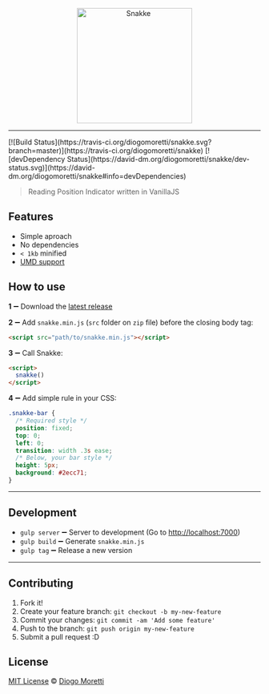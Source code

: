 <p align="center">
  <img src="https://rawgit.com/diogomoretti/snakke/master/_website/snakke-logo.png" alt="Snakke" width="230" />
</p>
<hr>
[![Build Status](https://travis-ci.org/diogomoretti/snakke.svg?branch=master)](https://travis-ci.org/diogomoretti/snakke)
[![devDependency Status](https://david-dm.org/diogomoretti/snakke/dev-status.svg)](https://david-dm.org/diogomoretti/snakke#info=devDependencies)

>  Reading Position Indicator written in VanillaJS

## Features

- Simple aproach
- No dependencies
- `< 1kb` minified
- [UMD support](https://github.com/umdjs/umd)

## How to use

**1** :heavy_minus_sign: Download the [latest release](https://github.com/diogomoretti/snakke/releases)

**2** :heavy_minus_sign: Add `snakke.min.js` (`src` folder on `zip` file) before the closing body tag:

```html
<script src="path/to/snakke.min.js"></script>
```

**3** :heavy_minus_sign: Call Snakke:

```html
<script>
  snakke()
</script>
```

**4** :heavy_minus_sign: Add simple rule in your CSS:

```css
.snakke-bar {
  /* Required style */
  position: fixed;
  top: 0;
  left: 0;
  transition: width .3s ease;
  /* Below, your bar style */
  height: 5px;
  background: #2ecc71;
}
```

<hr>

## Development

- `gulp server` :heavy_minus_sign: Server to development (Go to [http://localhost:7000](http://localhost:7000))
- `gulp build` :heavy_minus_sign: Generate `snakke.min.js`
- `gulp tag` :heavy_minus_sign: Release a new version

<hr>

## Contributing

1. Fork it!
2. Create your feature branch: `git checkout -b my-new-feature`
3. Commit your changes: `git commit -am 'Add some feature'`
4. Push to the branch: `git push origin my-new-feature`
5. Submit a pull request :D

## License
[MIT License](https://github.com/diogomoretti/MITLicense) :copyright: [Diogo Moretti](https://github.com/diogomoretti)
